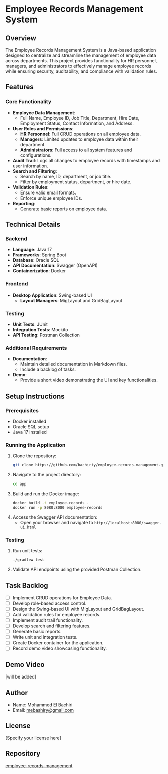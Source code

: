 # Employee Records Management System

## Overview
The Employee Records Management System is a Java-based application designed to centralize and streamline the management of employee data across departments. This project provides functionality for HR personnel, managers, and administrators to effectively manage employee records while ensuring security, auditability, and compliance with validation rules.

## Features

### Core Functionality
- **Employee Data Management**: 
  - Full Name, Employee ID, Job Title, Department, Hire Date, Employment Status, Contact Information, and Address.
- **User Roles and Permissions**:
  - **HR Personnel**: Full CRUD operations on all employee data.
  - **Managers**: Limited updates to employee data within their department.
  - **Administrators**: Full access to all system features and configurations.
- **Audit Trail**: Logs all changes to employee records with timestamps and user information.
- **Search and Filtering**:
  - Search by name, ID, department, or job title.
  - Filter by employment status, department, or hire date.
- **Validation Rules**:
  - Ensure valid email formats.
  - Enforce unique employee IDs.
- **Reporting**:
  - Generate basic reports on employee data.

## Technical Details

### Backend
- **Language**: Java 17
- **Frameworks**: Spring Boot
- **Database**: Oracle SQL
- **API Documentation**: Swagger (OpenAPI)
- **Containerization**: Docker

### Frontend
- **Desktop Application**: Swing-based UI
  - **Layout Managers**: MigLayout and GridBagLayout

### Testing
- **Unit Tests**: JUnit
- **Integration Tests**: Mockito
- **API Testing**: Postman Collection

### Additional Requirements
- **Documentation**:
  - Maintain detailed documentation in Markdown files.
  - Include a backlog of tasks.
- **Demo**:
  - Provide a short video demonstrating the UI and key functionalities.

## Setup Instructions

### Prerequisites
- Docker installed
- Oracle SQL setup
- Java 17 installed

### Running the Application
1. Clone the repository:
   ```bash
   git clone https://github.com/bachiriy/employee-records-management.git
   ```
2. Navigate to the project directory:
   ```bash
   cd app
   ```
3. Build and run the Docker image:
   ```bash
   docker build -t employee-records .
   docker run -p 8080:8080 employee-records
   ```
4. Access the Swagger API documentation:
   - Open your browser and navigate to `http://localhost:8080/swagger-ui.html`

### Testing
1. Run unit tests:
   ```bash
   ./gradlew test
   ```
2. Validate API endpoints using the provided Postman Collection.

## Task Backlog
- [ ] Implement CRUD operations for Employee Data.
- [ ] Develop role-based access control.
- [ ] Design the Swing-based UI with MigLayout and GridBagLayout.
- [ ] Add validation rules for employee records.
- [ ] Implement audit trail functionality.
- [ ] Develop search and filtering features.
- [ ] Generate basic reports.
- [ ] Write unit and integration tests.
- [ ] Create Docker container for the application.
- [ ] Record demo video showcasing functionality.

## Demo Video
[will be added]

## Author
- Name: Mohammed El Bachiri
- Email: [mebashiry@gmail.com](mail:mebashiry@gmail.com) 

## License
[Specify your license here]

## Repository
[employee-records-management](https://github.com/bachiriy/employee-records-management)

